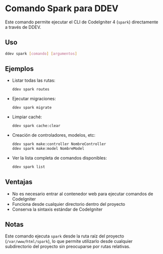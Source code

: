 # Comando Spark para DDEV

Este comando permite ejecutar el CLI de CodeIgniter 4 (`spark`) directamente a través de DDEV.

## Uso

```bash
ddev spark [comando] [argumentos]
```

## Ejemplos

- Listar todas las rutas:
  ```bash
  ddev spark routes
  ```

- Ejecutar migraciones:
  ```bash
  ddev spark migrate
  ```

- Limpiar caché:
  ```bash
  ddev spark cache:clear
  ```

- Creación de controladores, modelos, etc:
  ```bash
  ddev spark make:controller NombreController
  ddev spark make:model NombreModel
  ```

- Ver la lista completa de comandos disponibles:
  ```bash
  ddev spark list
  ```

## Ventajas

- No es necesario entrar al contenedor web para ejecutar comandos de CodeIgniter
- Funciona desde cualquier directorio dentro del proyecto
- Conserva la sintaxis estándar de CodeIgniter

## Notas

Este comando ejecuta `spark` desde la ruta raíz del proyecto (`/var/www/html/spark`), lo que permite utilizarlo desde cualquier subdirectorio del proyecto sin preocuparse por rutas relativas.
